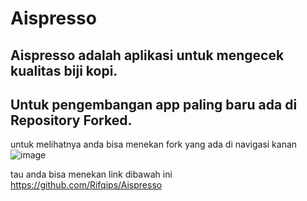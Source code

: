 # Aispresso

## Aispresso adalah aplikasi untuk mengecek kualitas biji kopi.
## Untuk pengembangan app paling baru ada di Repository Forked.
untuk melihatnya anda bisa menekan fork yang ada di navigasi kanan 
![image](https://github.com/davirudo/Aispresso/assets/83311759/67b6a223-0e6e-46d2-9af3-2cf34fbf44a8)

tau anda bisa menekan link dibawah ini
https://github.com/Rifqips/Aispresso
